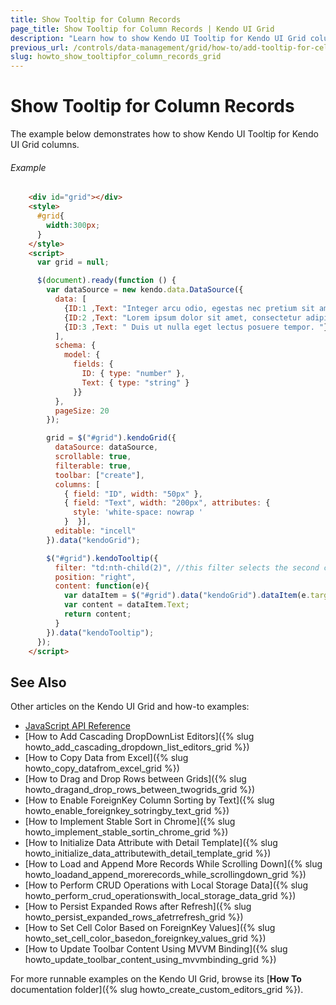 ```yaml
---
title: Show Tooltip for Column Records
page_title: Show Tooltip for Column Records | Kendo UI Grid
description: "Learn how to show Kendo UI Tooltip for Kendo UI Grid columns."
previous_url: /controls/data-management/grid/how-to/add-tooltip-for-cell, /controls/data-management/grid/how-to/grid-with-kendo-ui-tooltip
slug: howto_show_tooltipfor_column_records_grid
---
```


# Show Tooltip for Column Records

The example below demonstrates how to show Kendo UI Tooltip for Kendo UI Grid columns.

###### Example

```html
    <div id="grid"></div>
    <style>
      #grid{
        width:300px;
      }
    </style>
    <script>
      var grid = null;

      $(document).ready(function () {
        var dataSource = new kendo.data.DataSource({
          data: [
            {ID:1 ,Text: "Integer arcu odio, egestas nec pretium sit amet, aliquet vel nibh. Aliquam ac ante fringilla, consectetur erat at, dapibus est. Pellentesque facilisis iaculis neque, in auctor eros fringilla ut. Proin sit amet aliquet lorem. Pellentesque habitant morbi tristique senectus et netus et malesuada fames ac turpis egestas. Integer porttitor vel neque ac dapibus. Nullam bibendum, velit quis tristique placerat, nibh ante vulputate sem, vel sodales tellus felis nec mi. In hac habitasse platea dictumst. Suspendisse in lacus nec ligula elementum interdum. Mauris at bibendum elit. Mauris dignissim, quam quis blandit rutrum, nunc nulla porttitor eros, eget volutpat magna nulla eu massa. Cum sociis natoque penatibus et magnis dis parturient montes, nascetur ridiculus mus. Fusce consectetur blandit est ut commodo. Vestibulum vel tellus a purus accumsan venenatis."},
            {ID:2 ,Text: "Lorem ipsum dolor sit amet, consectetur adipiscing elit. "},
            {ID:3 ,Text: " Duis ut nulla eget lectus posuere tempor. "}
          ],
          schema: {
            model: {
              fields: {
                ID: { type: "number" },
                Text: { type: "string" }
              }}
          },
          pageSize: 20
        });

        grid = $("#grid").kendoGrid({
          dataSource: dataSource,
          scrollable: true,
          filterable: true,
          toolbar: ["create"],
          columns: [
            { field: "ID", width: "50px" },
            { field: "Text", width: "200px", attributes: {
              style: 'white-space: nowrap '
            }  }],
          editable: "incell"
        }).data("kendoGrid");

        $("#grid").kendoTooltip({
          filter: "td:nth-child(2)", //this filter selects the second column's cells
          position: "right",
          content: function(e){
            var dataItem = $("#grid").data("kendoGrid").dataItem(e.target.closest("tr"));
            var content = dataItem.Text;
            return content;
          }
        }).data("kendoTooltip");
      });
    </script>
```

## See Also

Other articles on the Kendo UI Grid and how-to examples:

* [JavaScript API Reference](/api/javascript/ui/grid)
* [How to Add Cascading DropDownList Editors]({% slug howto_add_cascading_dropdown_list_editors_grid %})
* [How to Copy Data from Excel]({% slug howto_copy_datafrom_excel_grid %})
* [How to Drag and Drop Rows between Grids]({% slug howto_dragand_drop_rows_between_twogrids_grid %})
* [How to Enable ForeignKey Column Sorting by Text]({% slug howto_enable_foreignkey_sotringby_text_grid %})
* [How to Implement Stable Sort in Chrome]({% slug howto_implement_stable_sortin_chrome_grid %})
* [How to Initialize Data Attribute with Detail Template]({% slug howto_initialize_data_attributewith_detail_template_grid %})
* [How to Load and Append More Records While Scrolling Down]({% slug howto_loadand_append_morerecords_while_scrollingdown_grid %})
* [How to Perform CRUD Operations with Local Storage Data]({% slug howto_perform_crud_operationswith_local_storage_data_grid %})
* [How to Persist Expanded Rows after Refresh]({% slug howto_persist_expanded_rows_afetrrefresh_grid %})
* [How to Set Cell Color Based on ForeignKey Values]({% slug howto_set_cell_color_basedon_foreignkey_values_grid %})
* [How to Update Toolbar Content Using MVVM Binding]({% slug howto_update_toolbar_content_using_mvvmbinding_grid %})

For more runnable examples on the Kendo UI Grid, browse its [**How To** documentation folder]({% slug howto_create_custom_editors_grid %}).
